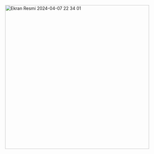 
<img width="468" alt="Ekran Resmi 2024-04-07 22 34 01" src="https://github.com/sevvalbadilli/InstagramCloneSwiftUI/assets/87374127/17b7e766-c51b-4f0a-8569-84e1422968dd">
